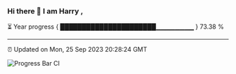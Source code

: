 ### Hi there 👋 I am Harry , 

⏳ Year progress { ██████████████████████▁▁▁▁▁▁▁▁ } 73.38 %

---

⏰ Updated on Mon, 25 Sep 2023 20:28:24 GMT

![Progress Bar CI](https://github.com/duykhang68/duykhang68/workflows/Progress%20Bar%20CI/badge.svg)
